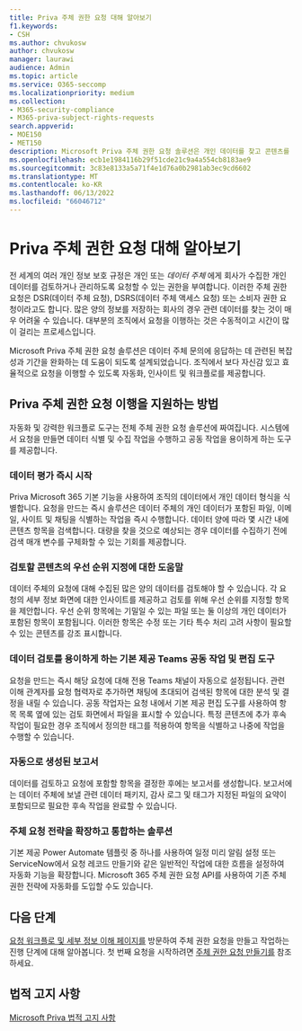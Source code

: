 ```yaml
---
title: Priva 주체 권한 요청 대해 알아보기
f1.keywords:
- CSH
ms.author: chvukosw
author: chvukosw
manager: laurawi
audience: Admin
ms.topic: article
ms.service: O365-seccomp
ms.localizationpriority: medium
ms.collection:
- M365-security-compliance
- M365-priva-subject-rights-requests
search.appverid:
- MOE150
- MET150
description: Microsoft Priva 주체 권한 요청 솔루션은 개인 데이터를 찾고 콘텐츠를 검토하고 보고서를 만드는 작업을 공동 작업하는 데 도움이 됩니다.
ms.openlocfilehash: ecb1e1984116b29f51cde21c9a4a554cb8183ae9
ms.sourcegitcommit: 3c83e8133a5a71f4e1d76a0b2981ab3ec9cd6602
ms.translationtype: MT
ms.contentlocale: ko-KR
ms.lasthandoff: 06/13/2022
ms.locfileid: "66046712"
---
```

# <a name="learn-about-priva-subject-rights-requests"></a>Priva 주체 권한 요청 대해 알아보기

전 세계의 여러 개인 정보 보호 규정은 개인 또는 *데이터 주체* 에게 회사가 수집한 개인 데이터를 검토하거나 관리하도록 요청할 수 있는 권한을 부여합니다. 이러한 주체 권한 요청은 DSR(데이터 주체 요청), DSRS(데이터 주체 액세스 요청) 또는 소비자 권한 요청이라고도 합니다. 많은 양의 정보를 저장하는 회사의 경우 관련 데이터를 찾는 것이 매우 어려울 수 있습니다. 대부분의 조직에서 요청을 이행하는 것은 수동적이고 시간이 많이 걸리는 프로세스입니다.

Microsoft Priva 주체 권한 요청 솔루션은 데이터 주체 문의에 응답하는 데 관련된 복잡성과 기간을 완화하는 데 도움이 되도록 설계되었습니다. 조직에서 보다 자신감 있고 효율적으로 요청을 이행할 수 있도록 자동화, 인사이트 및 워크플로를 제공합니다.

## <a name="how-priva-supports-subject-rights-request-fulfillment"></a>Priva 주체 권한 요청 이행을 지원하는 방법

자동화 및 강력한 워크플로 도구는 전체 주체 권한 요청 솔루션에 짜여집니다. 시스템에서 요청을 만들면 데이터 식별 및 수집 작업을 수행하고 공동 작업을 용이하게 하는 도구를 제공합니다.

### <a name="immediate-kickoff-of-data-evaluation"></a>데이터 평가 즉시 시작

Priva Microsoft 365 기본 기능을 사용하여 조직의 데이터에서 개인 데이터 형식을 식별합니다. 요청을 만드는 즉시 솔루션은 데이터 주체의 개인 데이터가 포함된 파일, 이메일, 사이트 및 채팅을 식별하는 작업을 즉시 수행합니다. 데이터 양에 따라 몇 시간 내에 콘텐츠 항목을 검색합니다. 대량을 찾을 것으로 예상되는 경우 데이터를 수집하기 전에 검색 매개 변수를 구체화할 수 있는 기회를 제공합니다.

### <a name="help-in-prioritizing-content-to-review"></a>검토할 콘텐츠의 우선 순위 지정에 대한 도움말

데이터 주체의 요청에 대해 수집된 많은 양의 데이터를 검토해야 할 수 있습니다. 각 요청의 세부 정보 화면에 대한 인사이트를 제공하고 검토를 위해 우선 순위를 지정할 항목을 제안합니다. 우선 순위 항목에는 기밀일 수 있는 파일 또는 둘 이상의 개인 데이터가 포함된 항목이 포함됩니다. 이러한 항목은 수정 또는 기타 특수 처리 고려 사항이 필요할 수 있는 콘텐츠를 강조 표시합니다.

### <a name="built-in-teams-collaboration-and-editing-tools-to-facilitate-data-review"></a>데이터 검토를 용이하게 하는 기본 제공 Teams 공동 작업 및 편집 도구

요청을 만드는 즉시 해당 요청에 대해 전용 Teams 채널이 자동으로 설정됩니다. 관련 이해 관계자를 요청 협력자로 추가하면 채팅에 초대되어 검색된 항목에 대한 분석 및 결정을 내릴 수 있습니다. 공동 작업자는 요청 내에서 기본 제공 편집 도구를 사용하여 항목 목록 옆에 있는 검토 화면에서 파일을 표시할 수 있습니다. 특정 콘텐츠에 추가 후속 작업이 필요한 경우 조직에서 정의한 태그를 적용하여 항목을 식별하고 나중에 작업을 수행할 수 있습니다.

### <a name="automatically-generated-reports"></a>자동으로 생성된 보고서

데이터를 검토하고 요청에 포함할 항목을 결정한 후에는 보고서를 생성합니다. 보고서에는 데이터 주체에 보낼 관련 데이터 패키지, 감사 로그 및 태그가 지정된 파일의 요약이 포함되므로 필요한 후속 작업을 완료할 수 있습니다.

### <a name="solutions-that-extend-and-integrate-with-your-subject-request-strategy"></a>주체 요청 전략을 확장하고 통합하는 솔루션

기본 제공 Power Automate 템플릿 중 하나를 사용하여 일정 미리 알림 설정 또는 ServiceNow에서 요청 레코드 만들기와 같은 일반적인 작업에 대한 흐름을 설정하여 자동화 기능을 확장합니다. Microsoft 365 주체 권한 요청 API를 사용하여 기존 주체 권한 전략에 자동화를 도입할 수도 있습니다.

## <a name="next-steps"></a>다음 단계

[요청 워크플로 및 세부 정보 이해 페이지를](subject-rights-requests-workflow.md) 방문하여 주체 권한 요청을 만들고 작업하는 진행 단계에 대해 알아봅니다. 첫 번째 요청을 시작하려면 [주체 권한 요청 만들기를](subject-rights-requests-create.md) 참조하세요.

## <a name="legal-disclaimer"></a>법적 고지 사항

[Microsoft Priva 법적 고지 사항](priva-disclaimer.md)
